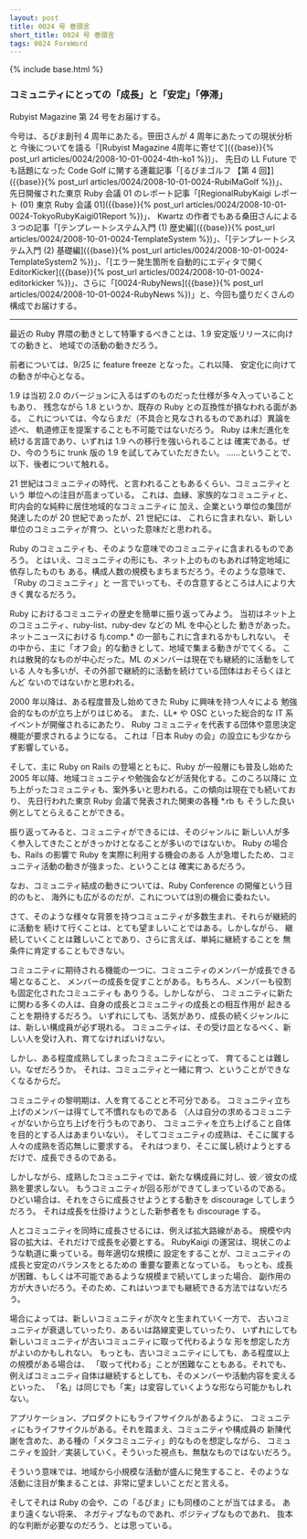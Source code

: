 ```yaml
---
layout: post
title: 0024 号 巻頭言
short_title: 0024 号 巻頭言
tags: 0024 ForeWord
---
```

{% include base.html %}


### コミュニティにとっての「成長」と「安定」「停滞」

Rubyist Magazine 第 24 号をお届けする。

今号は、るびま創刊 4 周年にあたる。笹田さんが 4 周年にあたっての現状分析と
今後についてを語る「[Rubyist Magazine 4周年に寄せて]({{base}}{% post_url articles/0024/2008-10-01-0024-4th-ko1 %})」、
先日の LL Future でも話題になった Code Golf に関する連載記事「[るびまゴルフ 【第 4 回】]({{base}}{% post_url articles/0024/2008-10-01-0024-RubiMaGolf %})」、
先日開催された東京 Ruby 会議 01 のレポート記事「[RegionalRubyKaigi レポート (01) 東京 Ruby 会議 01]({{base}}{% post_url articles/0024/2008-10-01-0024-TokyoRubyKaigi01Report %})」、
Kwartz の作者でもある桑田さんによる３つの記事「[テンプレートシステム入門 (1) 歴史編]({{base}}{% post_url articles/0024/2008-10-01-0024-TemplateSystem %})」、「[テンプレートシステム入門 (2) 基礎編]({{base}}{% post_url articles/0024/2008-10-01-0024-TemplateSystem2 %})」、「[エラー発生箇所を自動的にエディタで開く EditorKicker]({{base}}{% post_url articles/0024/2008-10-01-0024-editorkicker %})」、さらに「[0024-RubyNews]({{base}}{% post_url articles/0024/2008-10-01-0024-RubyNews %})」と、今回も盛りだくさんの構成でお届けする。

----
最近の Ruby 界隈の動きとして特筆するべきことは、1.9 安定版リリースに向けての動きと、
地域での活動の動きだろう。

前者については、9/25 に feature freeze となった。これ以降、
安定化に向けての動きが中心となる。

1.9 は当初 2.0 のバージョンに入るはずのものだった仕様が多々入っていることもあり、
残念ながら 1.8 というか、既存の Ruby との互換性が損なわれる面がある。
これについては、今ならまだ（不具合と見なされるものであれば）異論を述べ、
軌道修正を提案することも不可能ではないだろう。
Ruby は未だ進化を続ける言語であり、いずれは 1.9 への移行を強いられることは
確実である。ぜひ、今のうちに trunk 版の 1.9 を試してみていただきたい。
……ということで、以下、後者について触れる。

21 世紀はコミュニティの時代、と言われることもあるくらい、コミュニティという
単位への注目が高まっている。
これは、血縁、家族的なコミュニティと、町内会的な純粋に居住地域的なコミュニティに
加え、企業という単位の集団が発達したのが 20 世紀であったが、21 世紀には、
これらに含まれない、新しい単位のコミュニティが育つ、といった意味だと思われる。

Ruby のコミュニティも、そのような意味でのコミュニティに含まれるものであろう。
とはいえ、コミュニティの形にも、ネット上のものもあれば特定地域に依存したものも
ある。構成人数の規模もまちまちだろう。そのような意味で、「Ruby のコミュニティ」と
一言でいっても、その含意するところは人により大きく異なるだろう。

Ruby におけるコミュニティの歴史を簡単に振り返ってみよう。
当初はネット上のコミュニティ、ruby-list、ruby-dev などの ML を中心とした
動きがあった。ネットニュースにおける fj.comp.* の一部もこれに含まれるかもしれない。
その中から、主に「オフ会」的な動きとして、地域で集まる動きがでてくる。
これは散発的なものが中心だった。ML のメンバーは現在でも継続的に活動をしている
人々も多いが、その外部で継続的に活動を続けている団体はおそらくほとんど
ないのではないかと思われる。

2000 年以降は、ある程度普及し始めてきた Ruby に興味を持つ人々による
勉強会的なものが立ち上がりはじめる。
また、LL* や OSC といった総合的な IT 系イベントが開催されるにあたり、
Ruby コミュニティを代表する団体や意思決定機能が要求されるようになる。
これは「日本 Ruby の会」の設立にも少なからず影響している。

そして、主に Ruby on Rails の登場とともに、Ruby が一般層にも普及し始めた
2005 年以降、地域コミュニティや勉強会などが活発化する。このころ以降に
立ち上がったコミュニティも、案外多いと思われる。この傾向は現在でも続いており、
先日行われた東京 Ruby 会議で発表された関東の各種 *.rb も
そうした良い例としてとらえることができる。

振り返ってみると、コミュニティができるには、そのジャンルに
新しい人が多く参入してきたことがきっかけとなることが多いのではないか。
Ruby の場合も、Rails の影響で Ruby を実際に利用する機会のある
人が急増したため、コミュニティ活動の動きが強まった、ということは
確実にあるだろう。

なお、コミュニティ結成の動きについては、Ruby Conference の開催という目的のもと、
海外にも広がるのだが、これについては別の機会に委ねたい。

さて、そのような様々な背景を持つコミュニティが多数生まれ、それらが継続的に活動を
続けて行くことは、とても望ましいことではある。しかしながら、
継続していくことは難しいことであり、さらに言えば、単純に継続することを
無条件に肯定することもできない。

コミュニティに期待される機能の一つに、コミュニティのメンバーが成長できる場となること、
メンバーの成長を促すことがある。もちろん、メンバーも役割も固定化されたコミュニティも
ありうる。しかしながら、
コミュニティに新たに関わる多くの人は、自身の成長とコミュニティの成長との相互作用が
起きることを期待するだろう。
いずれにしても、活気があり、成長の続くジャンルには、新しい構成員が必ず現れる。
コミュニティは、その受け皿となるべく、新しい人を受け入れ、育てなければいけない。

しかし、ある程度成熟してしまったコミュニティにとって、
育てることは難しい。なぜだろうか。
それは、コミュニティと一緒に育つ、ということができなくなるからだ。

コミュニティの黎明期は、人を育てることと不可分である。
コミュニティ立ち上げのメンバーは得てして不慣れなものである
（人は自分の求めるコミュニティがないから立ち上げを行うものであり、
コミュニティを立ち上げること自体を目的とする人はあまりいない）。
そしてコミュニティの成熟は、そこに属する人々の成熟を否応無しに要求する。
それはつまり、そこに属し続けようとするだけで、成長できるのである。

しかしながら、成熟したコミュニティでは、新たな構成員に対し、彼／彼女の成熟を要求しない。
もうコミュニティが回る形ができてしまっているのである。
ひどい場合は、それをさらに成長させようとする動きを discourage してしまうだろう。
それは成長を仕掛けようとした新参者をも discourage する。

人とコミュニティを同時に成長させるには、例えば拡大路線がある。
規模や内容の拡大は、それだけで成長を必要とする。
RubyKaigi の運営は、現状このような軌道に乗っている。毎年適切な規模に
設定をすることが、コミュニティの成長と安定のバランスをとるための
重要な要素となっている。
もっとも、成長が困難、もしくは不可能であるような規模まで続いてしまった場合、
副作用の方が大きいだろう。そのため、これはいつまでも継続できる方法ではないだろう。

場合によっては、新しいコミュニティが次々と生まれていく一方で、
古いコミュニティが衰退していったり、あるいは路線変更していったり、
いずれにしても新しいコミュニティが古いコミュニティに取って代わるような
形を想定した方がよいのかもしれない。
もっとも、古いコミュニティにしても、ある程度以上の規模がある場合は、
「取って代わる」ことが困難なこともある。それでも、
例えばコミュニティ自体は継続するとしても、そのメンバーや活動内容を変えるといった、
「名」は同じでも「実」は変容していくような形なら可能かもしれない。

アプリケーション、プロダクトにもライフサイクルがあるように、
コミュニティにもライフサイクルがある。それを踏まえ、コミュニティや構成員の
新陳代謝を含めた、ある種の「メタコミュニティ」的なものを想定しながら、
コミュニティを設計／実装していく。そういった視点も、無駄なものではないだろう。

そういう意味では、地域から小規模な活動が盛んに発生すること、そのような
活動に注目が集まることは、非常に望ましいことだと言える。

そしてそれは Ruby の会や、この「るびま」にも同様のことが当てはまる。
あまり遠くない将来、
ネガティブなものであれ、ポジティブなものであれ、
抜本的な判断が必要なのだろう、とは思っている。


